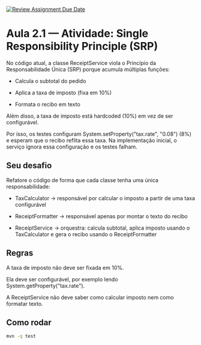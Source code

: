 [![Review Assignment Due Date](https://classroom.github.com/assets/deadline-readme-button-22041afd0340ce965d47ae6ef1cefeee28c7c493a6346c4f15d667ab976d596c.svg)](https://classroom.github.com/a/sO9umX0G)
# Aula 2.1 — Atividade:  Single Responsibility Principle (SRP)

No código atual, a classe ReceiptService viola o Princípio da Responsabilidade Única (SRP) porque acumula múltiplas funções:

- Calcula o subtotal do pedido

- Aplica a taxa de imposto (fixa em 10%)

- Formata o recibo em texto

Além disso, a taxa de imposto está hardcoded (10%) em vez de ser configurável.

Por isso, os testes configuram System.setProperty("tax.rate", "0.08") (8%) e esperam que o recibo reflita essa taxa.
Na implementação inicial, o serviço ignora essa configuração e os testes falham.

## Seu desafio

Refatore o código de forma que cada classe tenha uma única responsabilidade:

- TaxCalculator → responsável por calcular o imposto a partir de uma taxa configurável

- ReceiptFormatter → responsável apenas por montar o texto do recibo

- ReceiptService → orquestra: calcula subtotal, aplica imposto usando o TaxCalculator e gera o recibo usando o ReceiptFormatter

## Regras

A taxa de imposto não deve ser fixada em 10%.

Ela deve ser configurável, por exemplo lendo System.getProperty("tax.rate").

A ReceiptService não deve saber como calcular imposto nem como formatar texto.


## Como rodar
```bash
mvn -q test
```